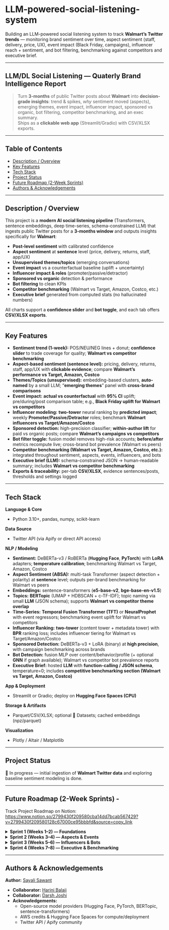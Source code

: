 # LLM-powered-social-listening-system

Building an LLM-powered social listening system to track **Walmart’s Twitter trends** — monitoring brand sentiment over time, aspect sentiment (staff, delivery, price, UX), event impact (Black Friday, campaigns), influencer reach + sentiment, and bot filtering, benchmarking against competitors and executive brief.

---

## LLM/DL Social Listening — Quaterly Brand Intelligence Report

> Turn **3-months** of public Twitter posts about **Walmart** into **decision-grade insights**: trend & spikes, *why* sentiment moved (aspects), emerging themes, event impact, influencer impact, sponsored vs organic, bot filtering, competitor benchmarking, and an exec summary.  
> Ships as a **clickable web app** (Streamlit/Gradio) with CSV/XLSX exports.

---

## Table of Contents
- [Description / Overview](#description--overview)
- [Key Features](#key-features)
- [Tech Stack](#tech-stack)
- [Project Status](#project-status)
- [Future Roadmap (2-Week Sprints)](#future-roadmap-2-week-sprints)
- [Authors & Acknowledgements](#authors--acknowledgements)

---

## Description / Overview
This project is a **modern AI social listening pipeline** (Transformers, sentence embeddings, deep time-series, schema-constrained LLM) that ingests public Twitter posts for a **3-months window** and outputs insights specifically for **Walmart**:

- **Post-level sentiment** with calibrated confidence  
- **Aspect sentiment** at **sentence** level (price, delivery, returns, staff, app/UX)  
- **Unsupervised themes/topics** (emerging conversations)  
- **Event impact** vs a counterfactual baseline (uplift + uncertainty)  
- **Influencer impact & roles** (promoter/passive/detractor)  
- **Sponsored vs organic** detection & performance  
- **Bot filtering** to clean KPIs  
- **Competitor benchmarking** (Walmart vs Target, Amazon, Costco, etc.)  
- **Executive brief** generated from computed stats (no hallucinated numbers)

All charts support a **confidence slider** and **bot toggle**, and each tab offers **CSV/XLSX exports**.

---

## Key Features
- **Sentiment trend (1-week):** POS/NEU/NEG lines + donut; **confidence slider** to trade coverage for quality; **Walmart vs competitor benchmarking**  
- **Aspect-based sentiment (sentence level):** pricing, delivery, returns, staff, app/UX with **clickable evidence**; compare **Walmart’s performance vs Target, Amazon, Costco**  
- **Themes/Topics (unsupervised):** embedding-based clusters, **auto-named** by a small LLM; “**emerging themes**” panel with **cross-brand comparisons**  
- **Event impact:** **actual vs counterfactual** with **95% CI** uplift; pre/during/post comparison table; e.g., **Black Friday uplift for Walmart vs competitors**  
- **Influencer modeling:** **two-tower** neural ranking by **predicted impact**; weekly **Promoter/Passive/Detractor** roles; benchmark **Walmart influencers vs Target/Amazon/Costco**  
- **Sponsored detection:** high-precision classifier; **within-author lift** for paid vs organic posts; compare **Walmart’s campaigns vs competitors**  
- **Bot filter toggle:** fusion model removes high-risk accounts; **before/after** metrics recompute live; cross-brand bot prevalence (Walmart vs peers)  
- **Competitor benchmarking (Walmart vs Target, Amazon, Costco, etc.):** integrated throughout sentiment, aspects, events, influencers, and bots  
- **Executive brief (LLM):** schema-constrained JSON → human-readable summary; includes **Walmart vs competitor benchmarking**  
- **Exports & traceability:** per-tab **CSV/XLSX**, evidence sentences/posts, thresholds and settings logged

---

## Tech Stack

**Language & Core**
- Python 3.10+, pandas, numpy, scikit-learn  

**Data Source**
- Twitter API (via Apify or direct API access)  

**NLP / Modeling**
- **Sentiment:** DeBERTa-v3 / RoBERTa (**Hugging Face**, **PyTorch**) with **LoRA** adapters; **temperature calibration**; benchmarking Walmart vs Target, Amazon, Costco  
- **Aspect Sentiment (ABSA):** multi-task Transformer (aspect detection + polarity) at **sentence** level; outputs per-brand benchmarking for Walmart vs peers  
- **Embeddings:** sentence-transformers (**e5-base-v2**, **bge-base-en-v1.5**)  
- **Topics:** **BERTopic** (UMAP + HDBSCAN + c-TF-IDF); topic naming via small **LLM** (JSON schema); supports **Walmart vs competitor theme overlap**  
- **Time-Series:** **Temporal Fusion Transformer (TFT)** or **NeuralProphet** with event regressors; benchmarking event uplift for Walmart vs competitors  
- **Influencer Ranking:** **two-tower** (content tower + metadata tower) with **BPR** ranking loss; includes influencer tiering for Walmart vs Target/Amazon/Costco  
- **Sponsored Detection:** DeBERTa-v3 + LoRA (binary) at **high precision**, with campaign benchmarking across brands  
- **Bot Detection:** fusion MLP over content/behavior/profile (+ optional **GNN** if graph available); Walmart vs competitor bot prevalence reports  
- **Executive Brief:** hosted **LLM** with **function-calling / JSON schema**, temperature=0; includes **competitive benchmarking section (Walmart vs Target, Amazon, Costco)**  

**App & Deployment**
- Streamlit or Gradio; deploy on **Hugging Face Spaces (CPU)**  

**Storage & Artifacts**
- Parquet/CSV/XLSX; optional 🤗 Datasets; cached embeddings (npz/parquet)  

**Visualization**
- Plotly / Altair / Matplotlib  

---

## Project Status
🚧 In progress — initial ingestion of **Walmart Twitter data** and exploring baseline sentiment modeling is done.

---

## Future Roadmap (2-Week Sprints) - 
Track Project Roadmap on Notion: https://www.notion.so/2799430f209580cba14dd7bcab567429?v=2799430f209580128c67000ce95bbbfd&source=copy_link

<details>
<summary><b>Sprint 1 (Weeks 1–2) — Foundations</b></summary>

- Data ingestion pipeline (Twitter API/Apify → S3 → Glue → Athena)  
- Baseline post-level sentiment (DeBERTa/RoBERTa + LoRA fine-tuning)  
- Aspect-based sentiment module (delivery, pricing, staff, UX)  

</details>

<details>
<summary><b>Sprint 2 (Weeks 3–4) — Aspects & Events</b></summary>

- Topic modeling with BERTopic + LLM-generated topic labels  
- Event impact modeling (NeuralProphet / TFT for Black Friday case)
- Influencer modeling (two-tower neural ranker: content × profile) 

</details>

<details>
<summary><b>Sprint 3 (Weeks 5–6) — Influencers & Bots</b></summary>

- Bot detection (text + behavioral features classifier)  
- Executive brief generator (LLM-powered JSON schema reports)  

</details>

<details>
<summary><b>Sprint 4 (Weeks 7–8) — Executive & Benchmarking</b></summary>

- Walmart vs competitor benchmarking (all modules integrated)  
- Final evaluation, documentation, and presentation  
- Competitor benchmarking for Walmart — integrated executive-level report

</details>

---

## Authors & Acknowledgements

**Author:** [Sayali Sawant](https://github.com/SayaliSawant0101)  
- **Collaborator:** [Harini Balaji](https://github.com/Harini-Balaji11)  
- **Collaborator:** [Darsh Joshi](https://github.com/darshjoshi)  
- **Acknowledgements:**   
  - Open-source model providers (Hugging Face, PyTorch, BERTopic, sentence-transformers)  
  - AWS credits & Hugging Face Spaces for compute/deployment  
  - Twitter API / Apify community  
